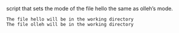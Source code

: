 script that sets the mode of the file hello the same as olleh’s mode.

    The file hello will be in the working directory
    The file olleh will be in the working directory

